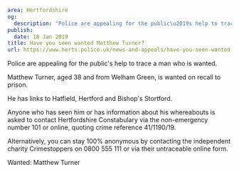 ```yaml
area: Hertfordshire
og:
  description: "Police are appealing for the public\u2019s help to trace a man who is wanted."
publish:
  date: 18 Jan 2019
title: Have you seen wanted Matthew Turner?
url: https://www.herts.police.uk/news-and-appeals/have-you-seen-wanted-matthew-turner-2398b
```

Police are appealing for the public's help to trace a man who is wanted.

Matthew Turner, aged 38 and from Welham Green, is wanted on recall to prison.

He has links to Hatfield, Hertford and Bishop's Stortford.

Anyone who has seen him or has information about his whereabouts is asked to contact Hertfordshire Constabulary via the non-emergency number 101 or online, quoting crime reference 41/1190/19.

Alternatively, you can stay 100% anonymous by contacting the independent charity Crimestoppers on 0800 555 111 or via their untraceable online form.

Wanted: Matthew Turner
